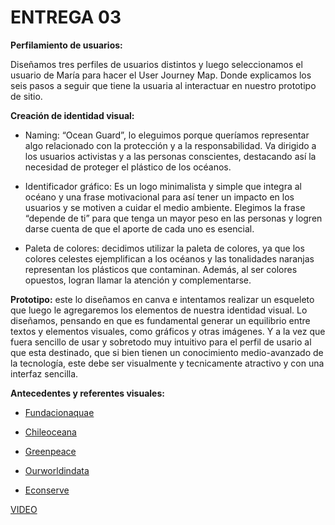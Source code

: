 # ENTREGA 03
**Perfilamiento de usuarios:**

Diseñamos tres perfiles de usuarios distintos y luego seleccionamos el usuario de María para hacer el User Journey Map. Donde explicamos los seis pasos a seguir que tiene la usuaria al interactuar en nuestro prototipo de sitio.

**Creación de identidad visual:**
- Naming: “Ocean Guard”, lo eleguimos porque queríamos representar algo relacionado con la protección y a la responsabilidad. Va dirigido a los usuarios activistas y a las personas conscientes, destacando así la necesidad de proteger el plástico de los océanos. 

- Identificador gráfico: Es un logo minimalista y simple que integra al océano y una frase motivacional para así tener un impacto en los usuarios y se motiven a cuidar el medio ambiente. Elegimos la frase “depende de ti” para que tenga un mayor peso en las personas y logren darse cuenta de que el aporte de cada uno es esencial. 
- Paleta de colores: decidimos utilizar la paleta de colores, ya que los colores celestes ejemplifican a los océanos y las tonalidades naranjas representan los plásticos que contaminan. Además, al ser colores opuestos, logran llamar la atención y complementarse.


**Prototipo:** este lo diseñamos en canva e intentamos realizar un esqueleto que luego le agregaremos los elementos de nuestra identidad visual. Lo diseñamos, pensando en que es fundamental generar un equilibrio entre textos y elementos visuales, como gráficos y otras imágenes. Y a la vez que fuera sencillo de usar y sobretodo muy intuitivo para el perfil de usario al que esta destinado, que si bien tienen un conocimiento medio-avanzado de la tecnología, este debe ser visualmente y tecnicamente atractivo y con una interfaz sencilla.


**Antecedentes y referentes visuales:**

- [Fundacionaquae](https://www.fundacionaquae.org/wiki/alarmante-aumento-de-la-isla-de-basura/)

- [Chileoceana](https://chile.oceana.org/informes/)

- [Greenpeace](https://maps.greenpeace.org/maps/gpuk/30x30/?_gl=1*ynl8rv*_gcl_au*MTQ3NzQyMDIwNi4xNzI1MzkyOTY0*_ga*OTEwNzgxODQuMTcyNTM5Mjk2MQ..*_ga_YERBT5H8S8*MTcyOTgwNzA0MS4xLjAuMTcyOTgwNzA0MS42MC4wLjE5MDU1MDM2NA.._ga=2.157663034.1016867059.1729807013-91078184.1725392961)

- [Ourworldindata](https://ourworldindata.org/ocean-plastics) 

- [Econserve](https://econserve.mx/6-organizaciones-luchando-contra-la-contaminacion-costera/)



[VIDEO](https://www.youtube.com/watch?v=gy0dzLWy5Xk) 